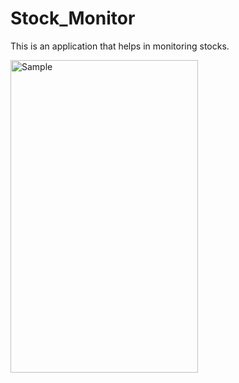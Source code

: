 # Stock_Monitor
This is an application that helps in monitoring stocks.

<img src="https://github.com/aayusss2101/Stock_Monitor/blob/master/sample.gif" width="300" height="500" alt="Sample">
